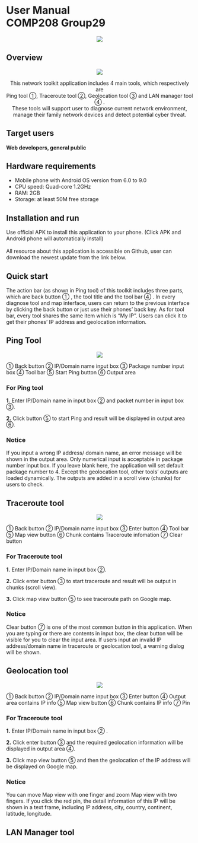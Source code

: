 # User Manual<br>COMP208 Group29

<div align=center><img src = "https://github.com/Weihao-Jin/readme_pictures/blob/master/app.png"></div>

## Overview
<div align=center><img src = "https://github.com/Weihao-Jin/readme_pictures/blob/master/main_menu.png"></div>

<p align="center">
This network toolkit application includes 4 main tools, which respectively are<br>
Ping tool ①, Traceroute tool ②, Geolocation tool ③ and LAN manager tool ④ .<br>
These tools will support user to diagnose current network environment,<br>
manage their family network devices and detect potential cyber threat.<br>
</p>

## Target users
**Web developers, general public**

## Hardware requirements
* Mobile phone with Android OS version from 6.0 to 9.0
* CPU speed: Quad-core 1.2GHz
* RAM: 2GB
* Storage: at least 50M free storage

## Installation and run
Use official APK to install this application to your phone. (Click APK and Android
phone will automatically install)
<br><br>
All resource about this application is accessible on Github, user can download
the newest update from the link below.

## Quick start
The action bar (as shown in Ping tool) of this toolkit includes three parts, which
are back button ① , the tool title and the tool bar ④ . In every diagnose tool
and map interface, users can return to the previous interface by clicking the
back button or just use their phones’ back key. As for tool bar, every tool shares
the same item which is “My IP”. Users can click it to get their phones’ IP address
and geolocation information.

## Ping Tool
<div align=center><img src = "https://github.com/Weihao-Jin/readme_pictures/blob/master/ping_tool.png"></div>

① Back button ② IP/Domain name input box ③ Package number input box
④ Tool bar    ⑤ Start Ping button ⑥ Output area

### For Ping tool

**1.** Enter IP/Domain name in input box ② and packet number in input box ③.

**2.** Click button ⑤ to start Ping and result will be displayed in output area ⑥.

### Notice
If you input a wrong IP address/ domain name, an error message will be shown in the output area. Only numerical input is acceptable in package number input box. If you leave blank here, the application will set default package number to 4. Except the geolocation tool, other tools’ outputs are loaded dynamically. The outputs are added in a scroll view (chunks) for users to check.

## Traceroute tool
<div align=center><img src = "https://github.com/Weihao-Jin/readme_pictures/blob/master/traceroute_tool.png"></div>

① Back button ② IP/Domain name input box ③ Enter button ④ Tool bar 
⑤ Map view button  ⑥ Chunk contains Traceroute infomation ⑦ Clear button

### For Traceroute tool

**1.** Enter IP/Domain name in input box ②.

**2.** Click enter button ③ to start traceroute and result will be output in chunks (scroll view).

**3.** Click map view button ⑤ to see traceroute path on Google map.

### Notice
Clear button ⑦ is one of the most common button in this application. When you are typing or there are contents in input box, the clear button will be visible for you to clear the input area. If users input an invalid IP address/domain name in traceroute or geolocation tool, a warning dialog will be shown.

## Geolocation tool
<div align=center><img src = "https://github.com/Weihao-Jin/readme_pictures/blob/master/geolocation_tool.png"></div>

① Back button ② IP/Domain name input box ③ Enter button
④ Output area contains IP info ⑤ Map view button ⑥ Chunk contains IP info ⑦ Pin

### For Traceroute tool

**1.** Enter IP/Domain name in input box ② .

**2.** Click enter button ③ and the required geolocation information will be displayed in output area ④.

**3.** Click map view button ⑤ and then the geolocation of the IP address will be displayed on Google map.

### Notice
You can move Map view with one finger and zoom Map view with two fingers. If you click the red pin, the detail information of this IP will be shown in a text frame, including IP address, city, country, continent, latitude, longitude.

## LAN Manager tool
